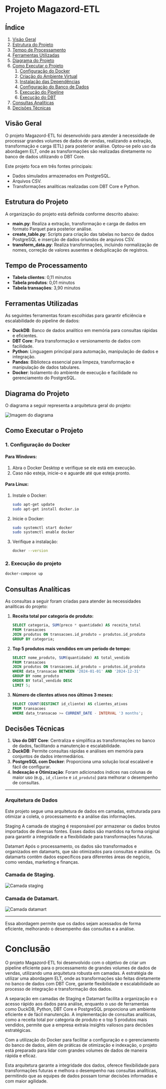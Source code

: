 # Projeto Magazord-ETL

## Índice
1. [Visão Geral](#visão-geral)
2. [Estrutura do Projeto](#estrutura-do-projeto)
3. [Tempo de Processamento](#tempo-de-processamento)
4. [Ferramentas Utilizadas](#ferramentas-utilizadas)
5. [Diagrama do Projeto](#diagrama-do-projeto)
6. [Como Executar o Projeto](#como-executar-o-projeto)
    1. [Configuração do Docker](#1-configuração-do-docker)
    2. [Criação do Ambiente Virtual](#2-criação-do-ambiente-virtual)
    3. [Instalação das Dependências](#3-instalação-das-dependências)
    4. [Configuração do Banco de Dados](#4-configuração-do-banco-de-dados)
    5. [Execução do Pipeline](#5-execução-do-pipeline)
    6. [Execução do DBT](#6-execução-do-dbt)
7. [Consultas Analíticas](#consultas-analíticas)
8. [Decisões Técnicas](#decisões-técnicas)

## Visão Geral
O projeto Magazord-ETL foi desenvolvido para atender à necessidade de processar grandes volumes de dados de vendas, realizando a extração, transformação e carga (ETL) para posterior análise. Optou-se pelo uso da abordagem ELT, onde as transformações são realizadas diretamente no banco de dados utilizando o DBT Core.

Este projeto foca em três fontes principais:
- Dados simulados armazenados em PostgreSQL.
- Arquivos CSV.
- Transformações analíticas realizadas com DBT Core e Python.

## Estrutura do Projeto
A organização do projeto está definida conforme descrito abaixo:

- **main.py**: Realiza a extração, transformação e carga de dados em formato Parquet para posterior análise.
- **create_table.py**: Scripts para criação das tabelas no banco de dados PostgreSQL e inserção de dados oriundos de arquivos CSV.
- **transform_data.py**: Realiza transformações, incluindo normalização de nomes, correção de valores ausentes e deduplicação de registros.

## Tempo de Processamento
- **Tabela clientes**: 0,11 minutos
- **Tabela produtos**: 0,01 minutos
- **Tabela transações**: 3,90 minutos

## Ferramentas Utilizadas
As seguintes ferramentas foram escolhidas para garantir eficiência e escalabilidade do pipeline de dados:

- **DuckDB**: Banco de dados analítico em memória para consultas rápidas e eficientes.
- **DBT Core**: Para transformação e versionamento de dados com facilidade.
- **Python**: Linguagem principal para automação, manipulação de dados e integração.
- **Pandas**: Biblioteca essencial para limpeza, transformação e manipulação de dados tabulares.
- **Docker**: Isolamento do ambiente de execução e facilidade no gerenciamento do PostgreSQL.

## Diagrama do Projeto
O diagrama a seguir representa a arquitetura geral do projeto:

![Imagem do diagrama](https://i.imgur.com/kCbdNAY.png)

## Como Executar o Projeto

### 1. Configuração do Docker

#### Para Windows:
1. Abra o Docker Desktop e verifique se ele está em execução.
2. Caso não esteja, inicie-o e aguarde até que esteja pronto.

#### Para Linux:
1. Instale o Docker:
   ```bash
   sudo apt-get update
   sudo apt-get install docker.io
   ```
2. Inicie o Docker:
   ```bash
   sudo systemctl start docker
   sudo systemctl enable docker
   ```
3. Verifique a instalação:
   ```bash
   docker --version
   ```

### 2. Execução do projeto
   ```bash
   docker-compose up
   ```

## Consultas Analíticas

As consultas a seguir foram criadas para atender às necessidades analíticas do projeto:

1. **Receita total por categoria de produto:**
   ```sql
   SELECT categoria, SUM(preco * quantidade) AS receita_total
   FROM transacoes
   JOIN produtos ON transacoes.id_produto = produtos.id_produto
   GROUP BY categoria;
   ```

2. **Top 5 produtos mais vendidos em um período de tempo:**
   ```sql
   SELECT nome_produto, SUM(quantidade) AS total_vendido
   FROM transacoes
   JOIN produtos ON transacoes.id_produto = produtos.id_produto
   WHERE data_transacao BETWEEN '2024-01-01' AND '2024-12-31'
   GROUP BY nome_produto
   ORDER BY total_vendido DESC
   LIMIT 5;
   ```

3. **Número de clientes ativos nos últimos 3 meses:**
   ```sql
   SELECT COUNT(DISTINCT id_cliente) AS clientes_ativos
   FROM transacoes
   WHERE data_transacao >= CURRENT_DATE - INTERVAL '3 months';
   ```

## Decisões Técnicas

1. **Uso do DBT Core**: Centraliza e simplifica as transformações no banco de dados, facilitando a manutenção e escalabilidade.
2. **DuckDB**: Permite consultas rápidas e análises em memória para conjuntos de dados intermediários.
3. **PostgreSQL com Docker**: Proporciona uma solução local escalável e fácil de configurar.
4. **Indexação e Otimização**: Foram adicionados índices nas colunas de maior uso (e.g., `id_cliente` e `id_produto`) para melhorar o desempenho de consultas.

---

### Arquitetura de Dados
Este projeto segue uma arquitetura de dados em camadas, estruturada para otimizar a coleta, o processamento e a análise das informações.

Staging
A camada de staging é responsável por armazenar os dados brutos importados de diversas fontes. Esses dados são mantidos na forma original para garantir a integridade e a flexibilidade para transformações futuras.

Datamart
Após o processamento, os dados são transformados e organizados em datamarts, que são otimizados para consultas e análise. Os datamarts contêm dados específicos para diferentes áreas de negócio, como vendas, marketing e finanças.


### Camada de Staging.
![Camada staging](https://i.imgur.com/urqifmz.png)

### Camada de Datamart.
![Camada datamart](https://i.imgur.com/jAfc4SI.png)

---
Essa abordagem permite que os dados sejam acessados de forma eficiente, melhorando o desempenho das consultas e a análise.

# Conclusão
O projeto Magazord-ETL foi desenvolvido com o objetivo de criar um pipeline eficiente para o processamento de grandes volumes de dados de vendas, utilizando uma arquitetura robusta em camadas. A estratégia de utilizar uma abordagem ELT, onde as transformações são feitas diretamente no banco de dados com DBT Core, garante flexibilidade e escalabilidade ao processo de integração e transformação dos dados.

A separação em camadas de Staging e Datamart facilita a organização e o acesso rápido aos dados para análise, enquanto o uso de ferramentas como DuckDB, Python, DBT Core e PostgreSQL proporciona um ambiente eficiente e de fácil manutenção. A implementação de consultas analíticas, como a receita total por categoria de produto e o top 5 produtos mais vendidos, permite que a empresa extraia insights valiosos para decisões estratégicas.

Com a utilização do Docker para facilitar a configuração e o gerenciamento do banco de dados, além de práticas de otimização e indexação, o projeto está preparado para lidar com grandes volumes de dados de maneira rápida e eficaz.

Esta arquitetura garante a integridade dos dados, oferece flexibilidade para transformações futuras e melhora o desempenho nas consultas analíticas, permitindo que as equipes de dados possam tomar decisões informadas e com maior agilidade.

